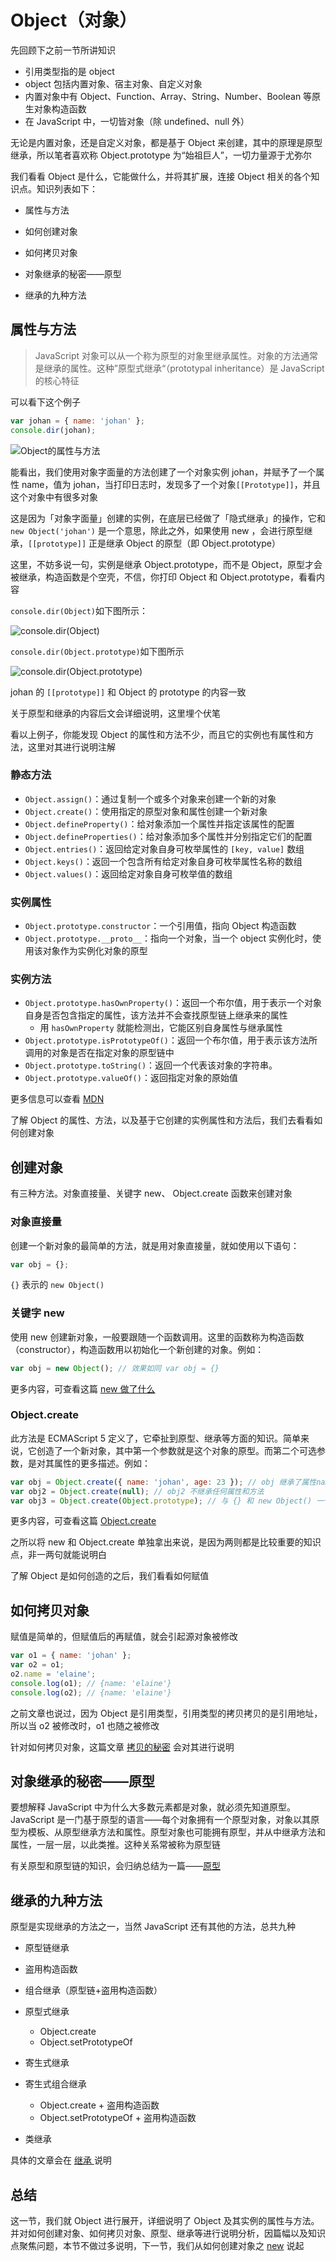 # Object（对象）

先回顾下之前一节所讲知识

- 引用类型指的是 object
- object 包括内置对象、宿主对象、自定义对象
- 内置对象中有 Object、Function、Array、String、Number、Boolean 等原生对象构造函数
- 在 JavaScript 中，一切皆对象（除 undefined、null 外）

无论是内置对象，还是自定义对象，都是基于 Object 来创建，其中的原理是原型继承，所以笔者喜欢称 Object.prototype 为“始祖巨人”，一切力量源于尤弥尔

我们看看 Object 是什么，它能做什么，并将其扩展，连接 Object 相关的各个知识点。知识列表如下：

- 属性与方法

* 如何创建对象

- 如何拷贝对象

* 对象继承的秘密——原型

- 继承的九种方法

## 属性与方法

> JavaScript 对象可以从一个称为原型的对象里继承属性。对象的方法通常是继承的属性。这种”原型式继承“（prototypal inheritance）是 JavaScript 的核心特征

可以看下这个例子

```javascript
var johan = { name: 'johan' };
console.dir(johan);
```

![Object的属性与方法](https://s2.loli.net/2022/07/16/imQTkLKrvhHlgUB.png)

能看出，我们使用对象字面量的方法创建了一个对象实例 johan，并赋予了一个属性 name，值为 johan，当打印日志时，发现多了一个对象`[[Prototype]]`，并且这个对象中有很多对象

这是因为「对象字面量」创建的实例，在底层已经做了「隐式继承」的操作，它和 `new Object('johan')` 是一个意思，除此之外，如果使用 new ，会进行原型继承，`[[prototype]]` 正是继承 Object 的原型（即 Object.prototype）

这里，不妨多说一句，实例是继承 Object.prototype，而不是 Object，原型才会被继承，构造函数是个空壳，不信，你打印 Object 和 Object.prototype，看看内容

`console.dir(Object)`如下图所示：

![console.dir(Object)](https://s2.loli.net/2022/07/16/IoMXpZcviF2J5We.png)

`console.dir(Object.prototype)`如下图所示

![console.dir(Object.prototype)](https://s2.loli.net/2022/07/16/HPsW8NSKZmBEQVx.png)

johan 的 `[[prototype]]` 和 Object 的 prototype 的内容一致

关于原型和继承的内容后文会详细说明，这里埋个伏笔

看以上例子，你能发现 Object 的属性和方法不少，而且它的实例也有属性和方法，这里对其进行说明注解

### 静态方法

- `Object.assign()`：通过复制一个或多个对象来创建一个新的对象
- `Object.create()`：使用指定的原型对象和属性创建一个新对象
- `Object.defineProperty()`：给对象添加一个属性并指定该属性的配置
- `Object.defineProperties()`：给对象添加多个属性并分别指定它们的配置
- `Object.entries()`：返回给定对象自身可枚举属性的 `[key, value]` 数组
- `Object.keys()`：返回一个包含所有给定对象自身可枚举属性名称的数组
- `Object.values()`：返回给定对象自身可枚举值的数组

### 实例属性

- `Object.prototype.constructor`：一个引用值，指向 Object 构造函数
- `Object.prototype.__proto__`：指向一个对象，当一个 object 实例化时，使用该对象作为实例化对象的原型

### 实例方法

- `Object.prototype.hasOwnProperty()`：返回一个布尔值，用于表示一个对象自身是否包含指定的属性，该方法并不会查找原型链上继承来的属性
  - 用 `hasOwnProperty` 就能检测出，它能区别自身属性与继承属性
- `Object.prototype.isPrototypeOf()`：返回一个布尔值，用于表示该方法所调用的对象是否在指定对象的原型链中
- `Object.prototype.toString()`：返回一个代表该对象的字符串。
- `Object.prototype.valueOf()`：返回指定对象的原始值

更多信息可以查看 [MDN](https://developer.mozilla.org/zh-CN/docs/Web/JavaScript/Reference/Global_Objects/Object)

了解 Object 的属性、方法，以及基于它创建的实例属性和方法后，我们去看看如何创建对象

## 创建对象

有三种方法。对象直接量、关键字 new、 Object.create 函数来创建对象

### 对象直接量

创建一个新对象的最简单的方法，就是用对象直接量，就如使用以下语句：

```javascript
var obj = {};
```

`{}` 表示的 `new Object()`

### 关键字 new

使用 new 创建新对象，一般要跟随一个函数调用。这里的函数称为构造函数（constructor），构造函数用以初始化一个新创建的对象。例如：

```javascript
var obj = new Object(); // 效果如同 var obj = {}
```

更多内容，可查看这篇 [new 做了什么](./new做了什么.md)

### Object.create

此方法是 ECMAScript 5 定义了，它牵扯到原型、继承等方面的知识。简单来说，它创造了一个新对象，其中第一个参数就是这个对象的原型。而第二个可选参数，是对其属性的更多描述。例如：

```javascript
var obj = Object.create({ name: 'johan', age: 23 }); // obj 继承了属性name 和 age
var obj2 = Object.create(null); // obj2 不继承任何属性和方法
var obj3 = Object.create(Object.prototype); // 与 {} 和 new Object() 一个意思
```

更多内容，可查看这篇 [Object.create](./Object.create.md)

之所以将 new 和 Object.create 单独拿出来说，是因为两则都是比较重要的知识点，非一两句就能说明白

了解 Object 是如何创造的之后，我们看看如何赋值

## 如何拷贝对象

赋值是简单的，但赋值后的再赋值，就会引起源对象被修改

```javascript
var o1 = { name: 'johan' };
var o2 = o1;
o2.name = 'elaine';
console.log(o1); // {name: 'elaine'}
console.log(o2); // {name: 'elaine'}
```

之前文章也说过，因为 Object 是引用类型，引用类型的拷贝拷贝的是引用地址，所以当 o2 被修改时，o1 也随之被修改

针对如何拷贝对象，这篇文章 [拷贝的秘密](./拷贝的秘密.md) 会对其进行说明

## 对象继承的秘密——原型

要想解释 JavaScript 中为什么大多数元素都是对象，就必须先知道原型。JavaScript 是一门基于原型的语言——每个对象拥有一个原型对象，对象以其原型为模板、从原型继承方法和属性。原型对象也可能拥有原型，并从中继承方法和属性，一层一层，以此类推。这种关系常被称为原型链

有关原型和原型链的知识，会归纳总结为一篇——[原型](./原型.md)

## 继承的九种方法

原型是实现继承的方法之一，当然 JavaScript 还有其他的方法，总共九种

- 原型链继承
- 盗用构造函数
- 组合继承（原型链+盗用构造函数）
- 原型式继承
  - Object.create
  - Object.setPrototypeOf

- 寄生式继承
- 寄生式组合继承
  - Object.create + 盗用构造函数
  - Object.setPrototypeOf + 盗用构造函数

- 类继承

具体的文章会在 [继承 ](./继承.md)说明

## 总结

这一节，我们就 Object 进行展开，详细说明了 Object 及其实例的属性与方法。并对如何创建对象、如何拷贝对象、原型、继承等进行说明分析，因篇幅以及知识点聚焦问题，本节不做过多说明，下一节，我们从如何创建对象之 [new](./new做了什么.md) 说起
